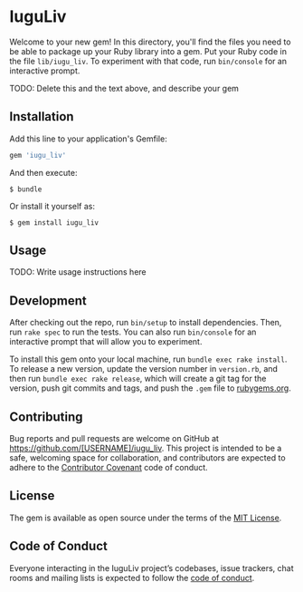 # IuguLiv

Welcome to your new gem! In this directory, you'll find the files you need to be able to package up your Ruby library into a gem. Put your Ruby code in the file `lib/iugu_liv`. To experiment with that code, run `bin/console` for an interactive prompt.

TODO: Delete this and the text above, and describe your gem

## Installation

Add this line to your application's Gemfile:

```ruby
gem 'iugu_liv'
```

And then execute:

    $ bundle

Or install it yourself as:

    $ gem install iugu_liv

## Usage

TODO: Write usage instructions here

## Development

After checking out the repo, run `bin/setup` to install dependencies. Then, run `rake spec` to run the tests. You can also run `bin/console` for an interactive prompt that will allow you to experiment.

To install this gem onto your local machine, run `bundle exec rake install`. To release a new version, update the version number in `version.rb`, and then run `bundle exec rake release`, which will create a git tag for the version, push git commits and tags, and push the `.gem` file to [rubygems.org](https://rubygems.org).

## Contributing

Bug reports and pull requests are welcome on GitHub at https://github.com/[USERNAME]/iugu_liv. This project is intended to be a safe, welcoming space for collaboration, and contributors are expected to adhere to the [Contributor Covenant](http://contributor-covenant.org) code of conduct.

## License

The gem is available as open source under the terms of the [MIT License](http://opensource.org/licenses/MIT).

## Code of Conduct

Everyone interacting in the IuguLiv project’s codebases, issue trackers, chat rooms and mailing lists is expected to follow the [code of conduct](https://github.com/[USERNAME]/iugu_liv/blob/master/CODE_OF_CONDUCT.md).
